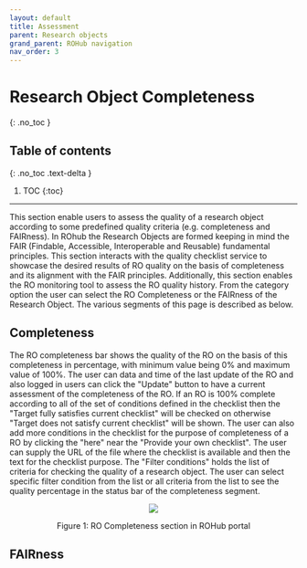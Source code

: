 ```yaml
---
layout: default
title: Assessment
parent: Research objects
grand_parent: ROHub navigation
nav_order: 3
---
```


# Research Object Completeness
{: .no_toc }
## Table of contents
{: .no_toc .text-delta }

1. TOC
{:toc}

---
This section enable users to assess the quality of a research object according to some predefined quality criteria (e.g. completeness and FAIRness). In ROhub the Research Objects are formed keeping in mind the FAIR (Findable, Accessible, Interoperable and Reusable) fundamental principles. This section interacts with the quality checklist service to showcase the desired results of RO quality on the basis of completeness and its alignment with the FAIR principles. Additionally, this section enables the RO monitoring tool to assess the RO quality history. From the category option the user can select the RO Completeness or the FAIRness of the Research Object. The various segments of this page is described as below.

## Completeness
The RO completeness bar shows the quality of the RO on the basis of this completeness in percentage, with minimum value being 0% and maximum value of 100%. The user can data and time of the last update of the RO and also logged in users can click the "Update" button to have a current assessment of the completeness of the RO. If an RO is 100% complete according to all of the set of conditions defined in the checklist then the "Target fully satisfies current checklist" will be checked on otherwise "Target does not satisfy current checklist" will be shown.
The user can also add more conditions in the checklist for the purpose of completeness of a RO by clicking the "here" near the "Provide your own checklist". The user can supply the URL of the file where the checklist is available and then the text for the checklist purpose.
The "Filter conditions" holds the list of criteria for checking the quality of a research object. The user can select specific filter condition from the list or all criteria from the list to see the quality percentage in the status bar of the completeness segment.


<p align="center"> <img src="https://box.psnc.pl/f/ec76f5b358/?raw=1"> </p>
<div align="center"> Figure 1: RO Completeness section in ROHub portal </div>

## FAIRness
